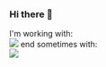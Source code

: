### Hi there 👋

I'm working with:  
[![](https://skillicons.dev/icons?i=c,cpp,swift,java,kotlin,linux,bash,qt,git,github,gitlab,androidstudio,md)](https://skillicons.dev)
end sometimes with:  
[![](https://skillicons.dev/icons?i=py,vim,jenkins,latex,mysql)](https://skillicons.dev)


<!--
**asclepix/asclepix** is a ✨ _special_ ✨ repository because its `README.md` (this file) appears on your GitHub profile.

Here are some ideas to get you started:

- 🔭 I’m currently working on ...
- 🌱 I’m currently learning ...
- 👯 I’m looking to collaborate on ...
- 🤔 I’m looking for help with ...
- 💬 Ask me about ...
- 📫 How to reach me: ...
- 😄 Pronouns: ...
- ⚡ Fun fact: ...
-->
